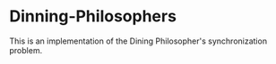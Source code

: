 # Dinning-Philosophers
This is an implementation of the Dining Philosopher's synchronization problem.
